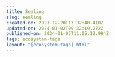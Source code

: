 ```yaml
---
title: Sealing
slug: sealing
created-on: 2023-12-20T13:32:40.410Z
updated-on: 2024-01-02T09:32:19.272Z
published-on: 2024-01-05T11:05:12.994Z
tags: ecosystem-tags
layout: "[ecosystem-tags].html"
---
```

